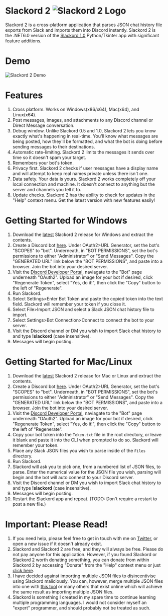 # Slackord 2 ![Slackord 2 Logo](https://i.imgur.com/PyVjqzL.png)

Slackord 2 is a cross-platform application that parses JSON chat history file exports from Slack and imports them into Discord instantly.
Slackord 2 is the .NET6.0 version of the [Slackord 1.0](https://github.com/thomasloupe/Slackord) Python/Tkinter app with significant feature additions.

# Demo
![Slackord 2 Demo](https://i.imgur.com/iI9JHRj.gif)

# Features
1. Cross platform. Works on Windows(x86/x64), Mac(x64), and Linux(x64).
1. Post messages, images, and attachments to any Discord channel or Direct Message conversation.
1. Debug window. Unlike Slackord 0.5 and 1.0, Slackord 2 lets you know exactly what's happening in real-time. You'll know what messages are being posted, how they'll be formatted, and what the bot is doing before sending messages to their destinations.
1. Automatic rate-limiting. Slackord 2 limits the messages it sends over time so it doesn't spam your target.
1. Remembers your bot's token.
1. Privacy first. Slackord 2 checks if user messages have a display name and will attempt to keep real names private unless there isn't one.
1. Data safety. Your data is yours. Slackord 2 works completely off your local connection and machine. It doesn't connect to anything but the server and channels you tell it to.
1. Update checks. Slackord 2 has the ability to check for updates in the "Help" context menu. Get the latest version with new features easily!

# Getting Started for Windows
1. Download the [latest](https://github.com/thomasloupe/Slackord2/releases) Slackord 2 release for Windows and extract the contents.
1. Create a Discord bot [here](https://discord.com/developers/applications). Under OAuth2>URL Generator, set the bot's "SCOPES" to "bot". Underneath, in "BOT PERMISSIONS", set the bot's permissions to either "Administrator" or "Send Messages". Copy the "GENERATED URL" link below the "BOT PERMISSIONS", and paste into a browser. Join the bot into your desired server.
1. Visit the [Discord Developer Portal](https://discord.com/developers/applications), naviagate to the "Bot" page underneath "OAuth2". Upload an image for your bot if desired, click "Regenerate Token", select "Yes, do it!", then click the "Copy" button to the left of "Regenerate".
1. Run Slackord.
1. Select Settings>Enter Bot Token and paste the copied token into the text field. Slackord will remember your token if you close it.
1. Select File>Import JSON and select a Slack JSON chat history file to import.
1. Select Settings>Bot Connection>Connect to connect the bot to your server.
1. Visit the Discord channel or DM you wish to import Slack chat history to and type **!slackord** (case insensitive).
1. Messages will begin posting.

# Getting Started for Mac/Linux
1. Download the [latest](https://github.com/thomasloupe/Slackord2/releases) Slackord 2 release for Mac or Linux and extract the contents.
1. Create a Discord bot [here](https://discord.com/developers/applications). Under OAuth2>URL Generator, set the bot's "SCOPES" to "bot". Underneath, in "BOT PERMISSIONS", set the bot's permissions to either "Administrator" or "Send Messages". Copy the "GENERATED URL" link below the "BOT PERMISSIONS", and paste into a browser. Join the bot into your desired server.
1. Visit the [Discord Developer Portal](https://discord.com/developers/applications), naviagate to the "Bot" page underneath "OAuth2". Upload an image for your bot if desired, click "Regenerate Token", select "Yes, do it!", then click the "Copy" button to the left of "Regenerate".
1. Copy your bot token into the `Token.txt` file in the root directory, or leave it blank and paste it into the CLI when prompted to do so. Slackord will remember your token.
1. Place any Slack JSON files you wish to parse inside of the `Files` directory.
1. Run Slackord.
1. Slackord will ask you to pick one, from a numbered list of JSON files, to parse. Enter the numerical value for the JSON file you wish, parsing will begin and the bot will auto connect to your Discord server.
1. Visit the Discord channel or DM you wish to import Slack chat history to and type **!slackord** (case insensitive).
1. Messages will begin posting.
1. Restart the Slackord app and repeat. (TODO: Don't require a restart to post a new file.)

# Important: Please Read!
1. If you need help, please feel free to get in touch with me on [Twitter](https://twitter.com/acid_rain), or open a new issue if it doesn't already exist.
1. Slackord and Slackord 2 are free, and they will always be free. Please do not pay anyone for this application. However, if you found Slackord or Slackord 2 worth donating something, you can donate from within Slackord 2 by accessing "Donate" from the "Help" context menu or just [click here](https://paypal.me/thomasloupe).
1. I have decided against importing multiple JSON files to disincentivise using Slackord maliciously. You can, however, merge multiple JSON files into one with [this tool](https://tools.knowledgewalls.com/onlinejsonmerger)  or many others that exist online which will achieve the same result as importing multiple JSON files.
1. Slackord is something I created in my spare time to continue learning multiple programming languages. I would not consider myself an "expert" programmer, and should probably not be treated as such.
